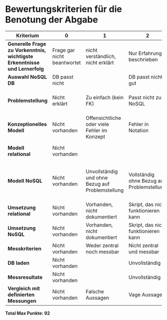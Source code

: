 # Bewertungskriterien für die Benotung der Abgabe

| Kriterium | 0 | 1 | 2 | 3 | 4 | Gewicht |
|-----------|---|---|---|---|---|---------|
| **Generelle Frage zu Vorkenntnis, wichtigste Erkenntnisse und Lernerfolg** | Frage gar nicht beantwortet | nicht verständlich, nicht erklärt | Nur Erfahrung beschrieben | Lernerfolg zu einer der LE nachgewiesen und beschrieben | Lernerfolg zu beiden LE nachgewiesen und beschrieben | 1 |
| **Auswahl NoSQL DB** | DB passt nicht | | DB passt nicht gut | | DB passt gut | 2 |
| **Problemstellung** | Nicht erklärt | Zu einfach (kein FK) | Passt nicht zu NoSQL | Nicht verständlich erklärt, passt zu NoSQL | Verständlich erklärt, passt zu NoSQL | 4 |
| **Konzeptionelles Modell** | Nicht vorhanden | Offensichtliche oder viele Fehler im Konzept | Fehler in Notation | Korrekt notiert, Erklärungen fehlen | Korrekt notiert und erklärt | 2 |
| **Modell relational** | Nicht vorhanden | | | | Vollständig, alle PK und FK eingetragen | 2 |
| **Modell NoSQL** | Nicht vorhanden | Unvollständig und ohne Bezug auf Problemstellung | Vollständig ohne Bezug auf Problemstellung | Unvollständig aber nachweislich auf Problemstellung optimiert | Vollständig und nachweislich auf Problemstellung optimiert | 2 |
| **Umsetzung relational** | Nicht vorhanden | Vorhanden, nicht dokumentiert | Skript, das nicht funktionieren kann | PK und oder FK fehlen | Vollständig und korrekt | 1 |
| **Umsetzung NoSQL** | Nicht vorhanden | Vorhanden, nicht dokumentiert | Skript, das nicht funktionieren kann | Lauffähig aber mit Lücken | Vollständig und korrekt | 1 |
| **Messkriterien** | Nicht vorhanden | Weder zentral noch messbar | Nicht zentral und messbar | Zentral aber nicht messbar | Zentral und messbar | 4 |
| **DB laden** | Nicht vorhanden | | Unvollständig | | Vollständig | 1 |
| **Messresultate** | Nicht vorhanden | | Unvollständig | | Vorhanden | 2 |
| **Vergleich mit definierten Messungen** | Nicht vorhanden | Falsche Aussagen | Vage Aussagen | Nachvollziehbar, aber nicht belegt | Nachvollziehbar, belegbare Argumente | 4 |

**Total Max Punkte: 92**